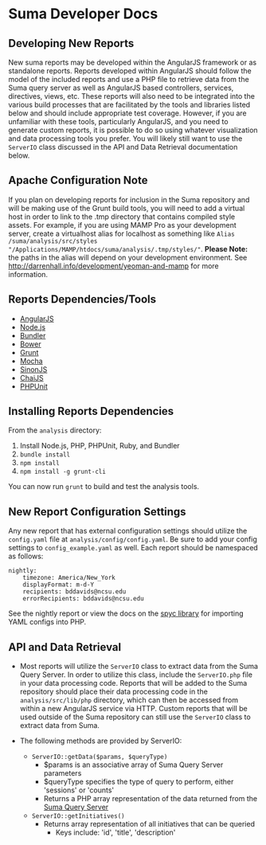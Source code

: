 Suma Developer Docs
=========================

Developing New Reports
----------------------
New suma reports may be developed within the AngularJS framework or as standalone reports. Reports developed within AngularJS should follow the model of the included reports and use a PHP file to retrieve data from the Suma query server as well as AngularJS based controllers, services, directives, views, etc. These reports will also need to be integrated into the various build processes that are facilitated by the tools and libraries listed below and should include appropriate test coverage. However, if you are unfamiliar with these tools, particularly AngularJS, and you need to generate custom reports, it is possible to do so using whatever visualization and data processing tools you prefer. You will likely still want to use the `ServerIO` class discussed in the API and Data Retrieval documentation below.

Apache Configuration Note
-------------------------
If you plan on developing reports for inclusion in the Suma repository and will be making use of the Grunt build tools, you will need to add a virtual host in order to link to the .tmp directory that contains compiled style assets. For example, if you are using MAMP Pro as your development server, create a virtualhost alias for localhost as something like `Alias /suma/analysis/src/styles "/Applications/MAMP/htdocs/suma/analysis/.tmp/styles/"`. **Please Note:** the paths in the alias will depend on your development environment. See http://darrenhall.info/development/yeoman-and-mamp for more information.

Reports Dependencies/Tools
--------------------------
* [AngularJS](http://angularjs.org)
* [Node.js](http://nodejs.org/)
* [Bundler](http://bundler.io/)
* [Bower](http://bower.io)
* [Grunt](http://gruntjs.com)
* [Mocha](http://visionmedia.github.io/mocha)
* [SinonJS](http://sinonjs.org)
* [ChaiJS](http://chaijs.com)
* [PHPUnit](http://phpunit.de)

Installing Reports Dependencies
-----------------------
From the `analysis` directory:

1. Install Node.js, PHP, PHPUnit, Ruby, and Bundler
2. `bundle install`
3. `npm install`
4. `npm install -g grunt-cli`

You can now run `grunt` to build and test the analysis tools.

New Report Configuration Settings
---------------------------------
Any new report that has external configuration settings should utilize the `config.yaml` file at `analysis/config/config.yaml`. Be sure to add your config settings to `config_example.yaml` as well. Each report should be namespaced as follows:

    nightly:
        timezone: America/New_York
        displayFormat: m-d-Y
        recipients: bddavids@ncsu.edu
        errorRecipients: bddavids@ncsu.edu

See the nightly report or view the docs on the [spyc library](https://github.com/tekimaki/spyc) for importing YAML configs into PHP.

API and Data Retrieval
------------
* Most reports will utilize the `ServerIO` class to extract data from the Suma Query Server. In order to utilize this class, include the `ServerIO.php` file in your data processing code. Reports that will be added to the Suma repository should place their data processing code in the `analysis/src/lib/php` directory, which can then be accessed from within a new AngularJS service via HTTP. Custom reports that will be used outside of the Suma repository can still use the `ServerIO` class to extract data from Suma.

* The following methods are provided by ServerIO:
  * `ServerIO::getData($params, $queryType)`
    * $params is an associative array of Suma Query Server parameters
    * $queryType specifies the type of query to perform, either 'sessions' or 'counts'
    * Returns a PHP array representation of the data returned from the [Suma Query Server](queryserver.md)
  * `ServerIO::getInitiatives()`
    * Returns array representation of all initiatives that can be queried
      * Keys include: 'id', 'title', 'description'
